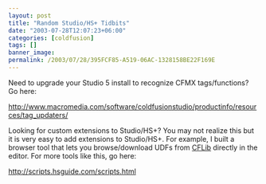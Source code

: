 ```yaml
---
layout: post
title: "Random Studio/HS+ Tidbits"
date: "2003-07-28T12:07:23+06:00"
categories: [coldfusion]
tags: []
banner_image: 
permalink: /2003/07/28/395FCF85-A519-06AC-1328158BE22F169E
---
```


Need to upgrade your Studio 5 install to recognize CFMX tags/functions? Go here:

<a href="http://www.macromedia.com/software/coldfusionstudio/productinfo/resources/tag_updaters/">http://www.macromedia.com/software/coldfusionstudio/productinfo/resources/tag_updaters/</a>

Looking for custom extensions to Studio/HS+? You may not realize this but it is very easy to add extensions to Studio/HS+. For example, I built a browser tool that lets you browse/download UDFs from <a href="http://www.cflib.org">CFLib</a> directly in the editor. For more tools like this, go here:

<a href="http://scripts.hsguide.com/scripts.html"> http://scripts.hsguide.com/scripts.html</a>